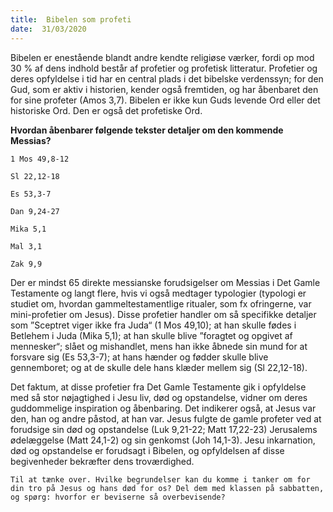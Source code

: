 ```yaml
---
title:  Bibelen som profeti
date:  31/03/2020
---
```


Bibelen er enestående blandt andre kendte religiøse værker, fordi op mod 30 % af dens indhold består af profetier og profetisk litteratur. Profetier og deres opfyldelse i tid har en central plads i det bibelske verdenssyn; for den Gud, som er aktiv i historien, kender også fremtiden, og har åbenbaret den for sine profeter (Amos 3,7). Bibelen er ikke kun Guds levende Ord eller det historiske Ord. Den er også det profetiske Ord.

**Hvordan åbenbarer følgende tekster detaljer om den kommende Messias?**

`1 Mos 49,8-12`

`Sl 22,12-18`

`Es 53,3-7`

`Dan 9,24-27`

`Mika 5,1`

`Mal 3,1`

`Zak 9,9`

Der er mindst 65 direkte messianske forudsigelser om Messias i Det Gamle Testamente og langt flere, hvis vi også medtager typologier (typologi er studiet om, hvordan gammeltestamentlige ritualer, som fx ofringerne, var mini-profetier om Jesus). Disse profetier handler om så specifikke detaljer som ”Sceptret viger ikke fra Juda“ (1 Mos 49,10); at han skulle fødes i Betlehem i Juda (Mika 5,1); at han skulle blive ”foragtet og opgivet af mennesker“; slået og mishandlet, mens han ikke åbnede sin mund for at forsvare sig (Es 53,3-7); at hans hænder og fødder skulle blive gennemboret; og at de skulle dele hans klæder mellem sig (Sl 22,12-18).

Det faktum, at disse profetier fra Det Gamle Testamente gik i opfyldelse med så stor nøjagtighed i Jesu liv, død og opstandelse, vidner om deres guddommelige inspiration og åbenbaring. Det indikerer også, at Jesus var den, han og andre påstod, at han var. Jesus fulgte de gamle profeter ved at forudsige sin død og opstandelse (Luk 9,21-22; Matt 17,22-23) Jerusalems ødelæggelse (Matt 24,1-2) og sin genkomst (Joh 14,1-3). Jesu inkarnation, død og opstandelse er forudsagt i Bibelen, og opfyldelsen af disse begivenheder bekræfter dens troværdighed.

`Til at tænke over. Hvilke begrundelser kan du komme i tanker om for din tro på Jesus og hans død for os? Del dem med klassen på sabbatten, og spørg: hvorfor er beviserne så overbevisende?`